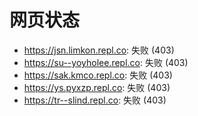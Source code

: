# 网页状态
- https://jsn.limkon.repl.co: 失败 (403)
- https://su--yoyholee.repl.co: 失败 (403)
- https://sak.kmco.repl.co: 失败 (403)
- https://ys.pyxzp.repl.co: 失败 (403)
- https://tr--slind.repl.co: 失败 (403)
